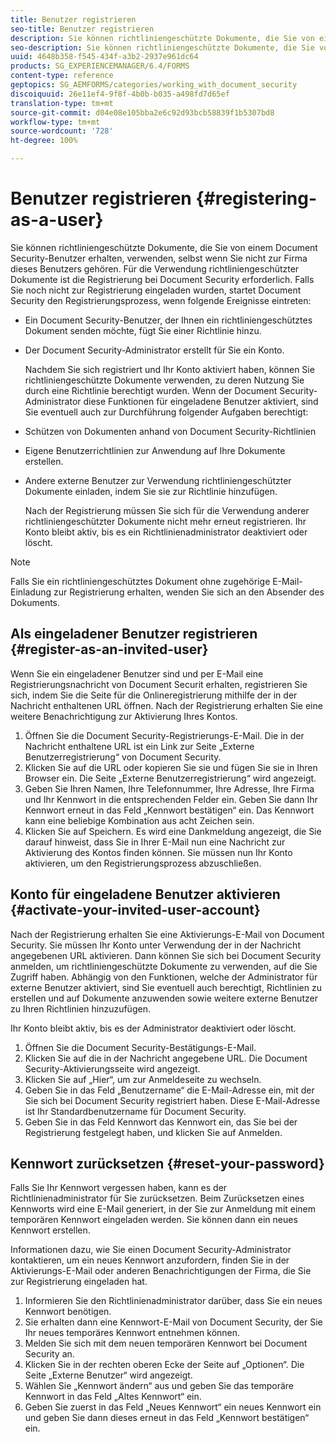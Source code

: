 ```yaml
---
title: Benutzer registrieren
seo-title: Benutzer registrieren
description: Sie können richtliniengeschützte Dokumente, die Sie von einem Document Security-Benutzer erhalten, verwenden, selbst wenn Sie nicht zur Firma dieses Benutzers gehören.
seo-description: Sie können richtliniengeschützte Dokumente, die Sie von einem Document Security-Benutzer erhalten, verwenden, selbst wenn Sie nicht zur Firma dieses Benutzers gehören.
uuid: 4648b358-f545-434f-a3b2-2937e961dc64
products: SG_EXPERIENCEMANAGER/6.4/FORMS
content-type: reference
geptopics: SG_AEMFORMS/categories/working_with_document_security
discoiquuid: 26e11ef4-9f8f-4b0b-b035-a498fd7d65ef
translation-type: tm+mt
source-git-commit: d04e08e105bba2e6c92d93bcb58839f1b5307bd8
workflow-type: tm+mt
source-wordcount: '728'
ht-degree: 100%

---
```



# Benutzer registrieren {#registering-as-a-user}

Sie können richtliniengeschützte Dokumente, die Sie von einem Document Security-Benutzer erhalten, verwenden, selbst wenn Sie nicht zur Firma dieses Benutzers gehören. Für die Verwendung richtliniengeschützter Dokumente ist die Registrierung bei Document Security erforderlich. Falls Sie noch nicht zur Registrierung eingeladen wurden, startet Document Security den Registrierungsprozess, wenn folgende Ereignisse eintreten:

* Ein Document Security-Benutzer, der Ihnen ein richtliniengeschütztes Dokument senden möchte, fügt Sie einer Richtlinie hinzu.
* Der Document Security-Administrator erstellt für Sie ein Konto.

   Nachdem Sie sich registriert und Ihr Konto aktiviert haben, können Sie richtliniengeschützte Dokumente verwenden, zu deren Nutzung Sie durch eine Richtlinie berechtigt wurden. Wenn der Document Security-Administrator diese Funktionen für eingeladene Benutzer aktiviert, sind Sie eventuell auch zur Durchführung folgender Aufgaben berechtigt:

* Schützen von Dokumenten anhand von Document Security-Richtlinien
* Eigene Benutzerrichtlinien zur Anwendung auf Ihre Dokumente erstellen.
* Andere externe Benutzer zur Verwendung richtliniengeschützter Dokumente einladen, indem Sie sie zur Richtlinie hinzufügen.

   Nach der Registrierung müssen Sie sich für die Verwendung anderer richtliniengeschützter Dokumente nicht mehr erneut registrieren. Ihr Konto bleibt aktiv, bis es ein Richtlinienadministrator deaktiviert oder löscht.

>[!NOTE]
>
>Falls Sie ein richtliniengeschütztes Dokument ohne zugehörige E-Mail-Einladung zur Registrierung erhalten, wenden Sie sich an den Absender des Dokuments.

## Als eingeladener Benutzer registrieren {#register-as-an-invited-user}

Wenn Sie ein eingeladener Benutzer sind und per E-Mail eine Registrierungsnachricht von Document Securit erhalten, registrieren Sie sich, indem Sie die Seite für die Onlineregistrierung mithilfe der in der Nachricht enthaltenen URL öffnen. Nach der Registrierung erhalten Sie eine weitere Benachrichtigung zur Aktivierung Ihres Kontos.

1. Öffnen Sie die Document Security-Registrierungs-E-Mail. Die in der Nachricht enthaltene URL ist ein Link zur Seite „Externe Benutzerregistrierung“ von Document Security.
1. Klicken Sie auf die URL oder kopieren Sie sie und fügen Sie sie in Ihren Browser ein. Die Seite „Externe Benutzerregistrierung“ wird angezeigt.
1. Geben Sie Ihren Namen, Ihre Telefonnummer, Ihre Adresse, Ihre Firma und Ihr Kennwort in die entsprechenden Felder ein. Geben Sie dann Ihr Kennwort erneut in das Feld „Kennwort bestätigen“ ein. Das Kennwort kann eine beliebige Kombination aus acht Zeichen sein.
1. Klicken Sie auf Speichern. Es wird eine Dankmeldung angezeigt, die Sie darauf hinweist, dass Sie in Ihrer E-Mail nun eine Nachricht zur Aktivierung des Kontos finden können. Sie müssen nun Ihr Konto aktivieren, um den Registrierungsprozess abzuschließen.

## Konto für eingeladene Benutzer aktivieren  {#activate-your-invited-user-account}

Nach der Registrierung erhalten Sie eine Aktivierungs-E-Mail von Document Security. Sie müssen Ihr Konto unter Verwendung der in der Nachricht angegebenen URL aktivieren. Dann können Sie sich bei Document Security anmelden, um richtliniengeschützte Dokumente zu verwenden, auf die Sie Zugriff haben. Abhängig von den Funktionen, welche der Administrator für externe Benutzer aktiviert, sind Sie eventuell auch berechtigt, Richtlinien zu erstellen und auf Dokumente anzuwenden sowie weitere externe Benutzer zu Ihren Richtlinien hinzuzufügen.

Ihr Konto bleibt aktiv, bis es der Administrator deaktiviert oder löscht.

1. Öffnen Sie die Document Security-Bestätigungs-E-Mail.
1. Klicken Sie auf die in der Nachricht angegebene URL. Die Document Security-Aktivierungsseite wird angezeigt.
1. Klicken Sie auf „Hier“, um zur Anmeldeseite zu wechseln.
1. Geben Sie in das Feld „Benutzername“ die E-Mail-Adresse ein, mit der Sie sich bei Document Security registriert haben. Diese E-Mail-Adresse ist Ihr Standardbenutzername für Document Security.
1. Geben Sie in das Feld Kennwort das Kennwort ein, das Sie bei der Registrierung festgelegt haben, und klicken Sie auf Anmelden.

## Kennwort zurücksetzen  {#reset-your-password}

Falls Sie Ihr Kennwort vergessen haben, kann es der Richtlinienadministrator für Sie zurücksetzen. Beim Zurücksetzen eines Kennworts wird eine E-Mail generiert, in der Sie zur Anmeldung mit einem temporären Kennwort eingeladen werden. Sie können dann ein neues Kennwort erstellen.

Informationen dazu, wie Sie einen Document Security-Administrator kontaktieren, um ein neues Kennwort anzufordern, finden Sie in der Aktivierungs-E-Mail oder anderen Benachrichtigungen der Firma, die Sie zur Registrierung eingeladen hat.

1. Informieren Sie den Richtlinienadministrator darüber, dass Sie ein neues Kennwort benötigen.
1. Sie erhalten dann eine Kennwort-E-Mail von Document Security, der Sie Ihr neues temporäres Kennwort entnehmen können.
1. Melden Sie sich mit dem neuen temporären Kennwort bei Document Security an.
1. Klicken Sie in der rechten oberen Ecke der Seite auf „Optionen“. Die Seite „Externe Benutzer“ wird angezeigt.
1. Wählen Sie „Kennwort ändern“ aus und geben Sie das temporäre Kennwort in das Feld „Altes Kennwort“ ein.
1. Geben Sie zuerst in das Feld „Neues Kennwort“ ein neues Kennwort ein und geben Sie dann dieses erneut in das Feld „Kennwort bestätigen“ ein.

